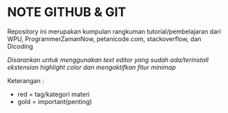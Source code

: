 # NOTE GITHUB & GIT

Repository ini merupakan kumpulan rangkuman tutorial/pembelajaran dari WPU, ProgrammerZamanNow, petanicode.com, stackoverflow, dan Dicoding 

*Disarankan untuk menggunakan text editor yang sudah ada/terinstall ekstension highlight color dan mengaktifkan fitur minimap*

Keterangan : 
* red  = tag/kategori materi
* gold = important(penting)